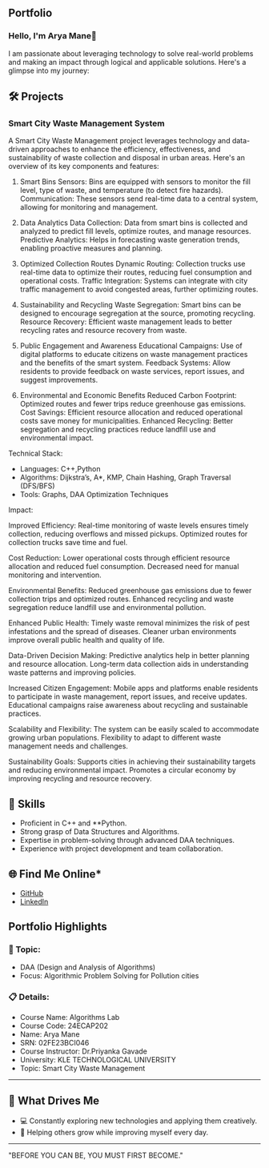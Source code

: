 ## Portfolio

### Hello, I'm Arya Mane👋

I am passionate about leveraging technology to solve real-world problems and making an impact through logical and applicable solutions. 
Here's a glimpse into my journey:  


## 🛠 Projects

### Smart City Waste Management System  

A Smart City Waste Management project leverages technology and data-driven approaches to enhance the efficiency, effectiveness, and sustainability of waste collection and disposal in urban areas. Here's an overview of its key components and features:

1. Smart Bins
Sensors: Bins are equipped with sensors to monitor the fill level, type of waste, and temperature (to detect fire hazards).
Communication: These sensors send real-time data to a central system, allowing for monitoring and management.

2. Data Analytics
Data Collection: Data from smart bins is collected and analyzed to predict fill levels, optimize routes, and manage resources.
Predictive Analytics: Helps in forecasting waste generation trends, enabling proactive measures and planning.

3. Optimized Collection Routes
Dynamic Routing: Collection trucks use real-time data to optimize their routes, reducing fuel consumption and operational costs.
Traffic Integration: Systems can integrate with city traffic management to avoid congested areas, further optimizing routes.

4. Sustainability and Recycling
Waste Segregation: Smart bins can be designed to encourage segregation at the source, promoting recycling.
Resource Recovery: Efficient waste management leads to better recycling rates and resource recovery from waste.

5. Public Engagement and Awareness
Educational Campaigns: Use of digital platforms to educate citizens on waste management practices and the benefits of the smart system.
Feedback Systems: Allow residents to provide feedback on waste services, report issues, and suggest improvements.

6. Environmental and Economic Benefits
Reduced Carbon Footprint: Optimized routes and fewer trips reduce greenhouse gas emissions.
Cost Savings: Efficient resource allocation and reduced operational costs save money for municipalities.
Enhanced Recycling: Better segregation and recycling practices reduce landfill use and environmental impact.


Technical Stack:  

- Languages: C++,Python 
- Algorithms: Dijkstra’s, A*, KMP, Chain Hashing, Graph Traversal (DFS/BFS)
- Tools: Graphs, DAA Optimization Techniques  

Impact:  

Improved Efficiency:
Real-time monitoring of waste levels ensures timely collection, reducing overflows and missed pickups.
Optimized routes for collection trucks save time and fuel.

Cost Reduction:
Lower operational costs through efficient resource allocation and reduced fuel consumption.
Decreased need for manual monitoring and intervention.

Environmental Benefits:
Reduced greenhouse gas emissions due to fewer collection trips and optimized routes.
Enhanced recycling and waste segregation reduce landfill use and environmental pollution.

Enhanced Public Health:
Timely waste removal minimizes the risk of pest infestations and the spread of diseases.
Cleaner urban environments improve overall public health and quality of life.

Data-Driven Decision Making:
Predictive analytics help in better planning and resource allocation.
Long-term data collection aids in understanding waste patterns and improving policies.

Increased Citizen Engagement:
Mobile apps and platforms enable residents to participate in waste management, report issues, and receive updates.
Educational campaigns raise awareness about recycling and sustainable practices.

Scalability and Flexibility:
The system can be easily scaled to accommodate growing urban populations.
Flexibility to adapt to different waste management needs and challenges.

Sustainability Goals:
Supports cities in achieving their sustainability targets and reducing environmental impact.
Promotes a circular economy by improving recycling and resource recovery.


## 🚀 Skills  

- Proficient in C++ and **Python.  
- Strong grasp of Data Structures and Algorithms.  
- Expertise in problem-solving through advanced DAA techniques.  
- Experience with project development and team collaboration.  


## 🌐 Find Me Online*

- [GitHub](https://github.com/aryamaneAI)
- [LinkedIn](https://www.linkedin.com/in/arya-mane-0a94382b6?utm_source=share&utm_campaign=share_via&utm_content=profile&utm_medium=android_app)

## Portfolio Highlights

### 🎯 Topic: 

- DAA (Design and Analysis of Algorithms)  
- Focus: Algorithmic Problem Solving for Pollution cities  

### 📋 Details:

- Course Name: Algorithms Lab 
- Course Code: 24ECAP202  
- Name: Arya Mane 
- SRN: 02FE23BCI046
- Course Instructor: Dr.Priyanka Gavade  
- University: KLE TECHNOLOGICAL UNIVERSITY
- Topic: Smart City Waste Management

---

## 🎨 What Drives Me  
- 💻 Constantly exploring new technologies and applying them creatively.  
- 🤝 Helping others grow while improving myself every day.
  
 

---

"BEFORE YOU CAN BE, YOU MUST FIRST BECOME."
